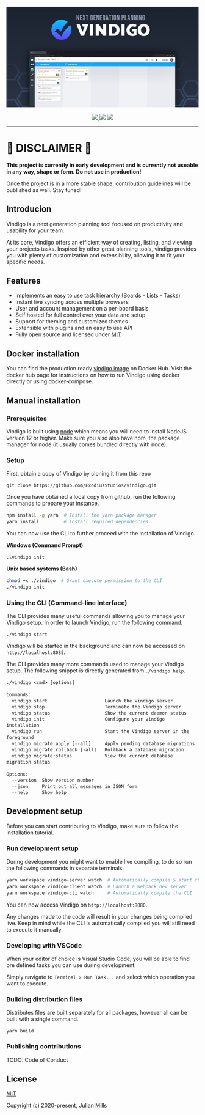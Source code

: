 ![Vindigo](.github/banner.png "Vindigo")

<p align="center">
  <a href="https://github.com/ExodiusStudios/vindigo/blob/master/LICENSE">
    <img src="https://img.shields.io/github/license/ExodiusStudios/vindigo"> 
  </a>
  <img src="https://img.shields.io/github/workflow/status/ExodiusStudios/vindigo/Docker%20Deploy">
  <img src="https://img.shields.io/discord/414532188722298881">
</p>

---

# 🚧 **DISCLAIMER** 🚧
**This project is currently in early development and is currently not useable in any way, shape or form. Do not use in production!**

Once the project is in a more stable shape, contribution guidelines will be published as well. Stay tuned!

## Introducion

Vindigo is a next generation planning tool focused on productivity and usability for your team.

At its core, Vindigo offers an efficient way of creating, listing, and viewing your projects tasks. Inspired by other great planning tools, vindigo provides you with plenty of customization and extensibility, allowing it to fit your specific needs.

## Features
- Implements an easy to use task hierarchy (Boards - Lists - Tasks)
- Instant live syncing across multiple browsers
- User and account management on a per-board basis
- Self hosted for full control over your data and setup
- Support for theming and customized themes
- Extensible with plugins and an easy to use API
- Fully open source and licensed under [MIT](https://github.com/ExodiusStudios/vindigo/blob/master/LICENSE)

## Docker installation
You can find the production ready [vindigo image](https://hub.docker.com/r/macjuul/vindigo) on Docker Hub. Visit the docker hub page for instructions on how to run Vindigo using docker directly or using docker-compose.

## Manual installation

### Prerequisites
Vindigo is built using [node](https://nodejs.org/en/) which means you will need to install NodeJS version 12 or higher. Make sure you also also have npm, the package manager for node (it usually comes bundled directly with node).

### Setup
First, obtain a copy of Vindigo by cloning it from this repo
```
git clone https://github.com/ExodiusStudios/vindigo.git
```

Once you have obtained a local copy from github, run the following commands to prepare your instance.
```bash
npm install -g yarn  # Install the yarn package manager
yarn install         # Install required dependencies
```

You can now use the CLI to further proceed with the installation of Vindigo.

**Windows (Command Prompt)**
```
.\vindigo init
```

**Unix based systems (Bash)**
```bash
chmod +x ./vindigo  # Grant execute permission to the CLI
./vindigo init
```

### Using the CLI (Command-line Interface)

The CLI provides many useful commands allowing you to manage your Vindigo setup. In order to launch Vindigo, run the following command.

```
./vindigo start
```

Vindigo will be started in the background and can now be accessed on `http://localhost:8085`.

The CLI provides many more commands used to manage your Vindigo setup. The following snippet is directly generated from `./vindigo help`.

```
./vindigo <cmd> [options]

Commands:
  vindigo start                     Launch the Vindigo server
  vindigo stop                      Terminate the Vindigo server
  vindigo status                    Show the current daemon status
  vindigo init                      Configure your vindigo installation
  vindigo run                       Start the Vindigo server in the foreground
  vindigo migrate:apply [--all]     Apply pending database migrations
  vindigo migrate:rollback [-all]   Rollback a database migration
  vindigo migrate:status            View the current database migration status

Options:
  --version  Show version number
  --json     Print out all messages in JSON form
  --help     Show help
```

## Development setup
Before you can start contributing to Vindigo, make sure to follow the installation tutorial.

### Run development setup
During development you might want to enable live compiling, to do so run the following commands in separate terminals.

```bash
yarn workspace vindigo-server watch  # Automatically compile & start the server
yarn workspace vindigo-client watch  # Launch a Webpack dev server
yarn workspace vindigo-cli watch     # Automatically compile the CLI
```

You can now access Vindigo on `http://localhost:8080`.

Any changes made to the code will result in your changes being compiled live. Keep in mind while the CLI is automatically compiled you will still need to execute it manually.

### Developing with VSCode
When your editor of choice is Visual Studio Code, you will be able to find pre defined tasks you can use during development.

Simply navigate to `Terminal > Run Task...` and select which operation you want to execute.

### Building distribution files
Distributes files are built separately for all packages, however all can be built with a single command.

```
yarn build
```

### Publishing contributions

TODO: Code of Conduct

## License

[MIT](LICENSE)

Copyright (c) 2020-present, Julian Mills
